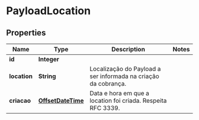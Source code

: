 # PayloadLocation

## Properties
Name | Type | Description | Notes
------------ | ------------- | ------------- | -------------
**id** | **Integer** |  | 
**location** | **String** | Localização do Payload a ser informada na criação da cobrança. | 
**criacao** | [**OffsetDateTime**](OffsetDateTime.md) | Data e hora em que a location foi criada. Respeita RFC 3339. | 
